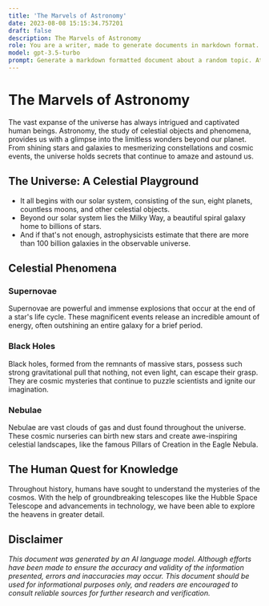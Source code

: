 ```yaml
---
title: 'The Marvels of Astronomy'
date: 2023-08-08 15:15:34.757201
draft: false
description: The Marvels of Astronomy
role: You are a writer, made to generate documents in markdown format. It is very important that all of the documents you generate are in valid markdown format.
model: gpt-3.5-turbo
prompt: Generate a markdown formatted document about a random topic. At the bottom, include a disclaimer explaining that the document was generated by you. The first line of the document should be the title. Make sure that the entire document is in proper markdown format, using a mix of various tags to make the document visually appealing.
---
```


# The Marvels of Astronomy

The vast expanse of the universe has always intrigued and captivated human beings. Astronomy, the study of celestial objects and phenomena, provides us with a glimpse into the limitless wonders beyond our planet. From shining stars and galaxies to mesmerizing constellations and cosmic events, the universe holds secrets that continue to amaze and astound us.

## The Universe: A Celestial Playground

* It all begins with our solar system, consisting of the sun, eight planets, countless moons, and other celestial objects. 
* Beyond our solar system lies the Milky Way, a beautiful spiral galaxy home to billions of stars. 
* And if that's not enough, astrophysicists estimate that there are more than 100 billion galaxies in the observable universe.

## Celestial Phenomena

### Supernovae

Supernovae are powerful and immense explosions that occur at the end of a star's life cycle. These magnificent events release an incredible amount of energy, often outshining an entire galaxy for a brief period.

### Black Holes

Black holes, formed from the remnants of massive stars, possess such strong gravitational pull that nothing, not even light, can escape their grasp. They are cosmic mysteries that continue to puzzle scientists and ignite our imagination.

### Nebulae

Nebulae are vast clouds of gas and dust found throughout the universe. These cosmic nurseries can birth new stars and create awe-inspiring celestial landscapes, like the famous Pillars of Creation in the Eagle Nebula.

## The Human Quest for Knowledge

Throughout history, humans have sought to understand the mysteries of the cosmos. With the help of groundbreaking telescopes like the Hubble Space Telescope and advancements in technology, we have been able to explore the heavens in greater detail.

## Disclaimer

*This document was generated by an AI language model. Although efforts have been made to ensure the accuracy and validity of the information presented, errors and inaccuracies may occur. This document should be used for informational purposes only, and readers are encouraged to consult reliable sources for further research and verification.*